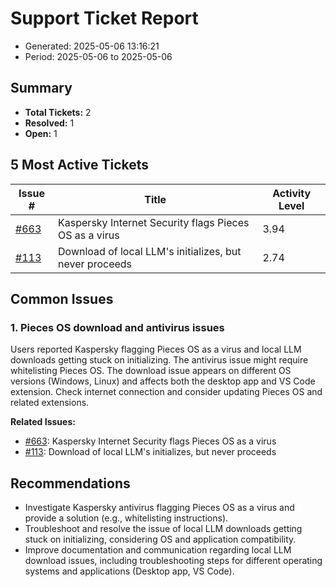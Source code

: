 # Support Ticket Report
- Generated: 2025-05-06 13:16:21
- Period: 2025-05-06 to 2025-05-06

## Summary
- **Total Tickets:** 2
- **Resolved:** 1
- **Open:** 1

## 5 Most Active Tickets
| Issue # | Title | Activity Level |
|---------|-------|----------------|
| [#663](https://github.com/pieces-app/support/issues/663) | Kaspersky Internet Security flags Pieces OS as a virus | 3.94 |
| [#113](https://github.com/pieces-app/support/issues/113) | Download of local LLM's initializes, but never proceeds  | 2.74 |

## Common Issues
### 1. Pieces OS download and antivirus issues
Users reported Kaspersky flagging Pieces OS as a virus and local LLM downloads getting stuck on initializing. The antivirus issue might require whitelisting Pieces OS.  The download issue appears on different OS versions (Windows, Linux) and affects both the desktop app and VS Code extension.  Check internet connection and consider updating Pieces OS and related extensions.

**Related Issues:**
- [#663](https://github.com/pieces-app/support/issues/663): Kaspersky Internet Security flags Pieces OS as a virus
- [#113](https://github.com/pieces-app/support/issues/113): Download of local LLM's initializes, but never proceeds 


## Recommendations
- Investigate Kaspersky antivirus flagging Pieces OS as a virus and provide a solution (e.g., whitelisting instructions).
- Troubleshoot and resolve the issue of local LLM downloads getting stuck on initializing, considering OS and application compatibility.
- Improve documentation and communication regarding local LLM download issues, including troubleshooting steps for different operating systems and applications (Desktop app, VS Code).
